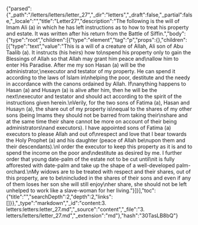{"parsed":{"_path":"/letters/letters/letter_27","_dir":"letters","_draft":false,"_partial":false,"_locale":"","title":"Letter27","description":"The following is the will of Imam Ali (a) in which he has left instructions as to how to treat his property and estate. It was written after his return from the Battle of Siffin.","body":{"type":"root","children":[{"type":"element","tag":"p","props":{},"children":[{"type":"text","value":"This is a will of a creature of Allah, Ali son of Abu Taalib (a). It instructs (his heirs) how to\nspend his property only to gain the Blessings of Allah so that Allah may grant him peace and\nallow him to enter His Paradise. After me my son Hasan (a) will be the administrator,\nexecutor and testator of my property. He can spend it according to the laws of Islam in\nhelping the poor, destitute and the needy in accordance with the canons ordained by Allah. If\nanything happens to Hasan (a) and Husayn (a) is alive after him, then he will be the next\nexecutor and testator and should act according to the spirit of the instructions given herein.\nVerily, for the two sons of Fatima (a), Hasan and Husayn (a), the share out of my property is\nequal to the shares of my other sons (being Imams they should not be barred from taking their\nshare and at the same time their share cannot be more on account of their being administrators\nand executors). I have appointed sons of Fatima (a) executors to please Allah and out of\nrespect and love that I bear towards the Holy Prophet (a) and his daughter (peace of Allah be\nupon them and their descendants).\nI order the executor to keep this property as it is and to spend the income on the poor and\ndestitute as desired by me. I further order that young date-palm of the estate not to be cut until\nit is fully afforested with date-palm and take up the shape of a well-developed palm-orchard.\nMy widows are to be treated with respect and their shares, out of this property, are to be\nincluded in the shares of their sons and even if any of them loses her son she will still enjoy\nher share, she should not be left unhelped to work like a slave-woman for her living."}]}],"toc":{"title":"","searchDepth":2,"depth":2,"links":[]}},"_type":"markdown","_id":"content:3. letters:letters:letter_27.md","_source":"content","_file":"3. letters/letters/letter_27.md","_extension":"md"},"hash":"30TasLB8bQ"}